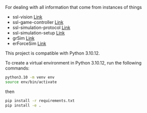 For dealing with all information that come from instances of things
- ssl-vision [Link](https://github.com/RoboCup-SSL/ssl-vision)
- ssl-game-controller [Link](https://github.com/RoboCup-SSL/ssl-game-controller)
- ssl-simulation-protocol [Link](https://github.com/RoboCup-SSL/ssl-simulation-protocol)
- ssl-simulation-setup [Link](https://github.com/RoboCup-SSL/ssl-simulation-setup)
- grSim [Link](https://github.com/RoboCup-SSL/grSim)
- erForceSim [Link](https://github.com/robotics-erlangen/framework)

This project is compatible with Python 3.10.12.

To create a virtual environment in Python 3.10.12, run the following commands:

```bash
python3.10 -m venv env
source env/bin/activate
```

then
```bash
pip install -r requirements.txt
pip install -e .
```